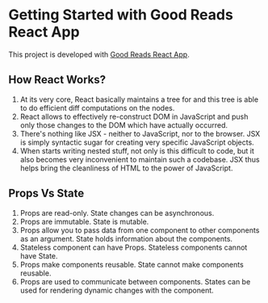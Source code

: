# Getting Started with Good Reads React App

This project is developed with [Good Reads React App](https://zippy-kringle-284804.netlify.app/).

## How React Works?

  01. At its very core, React basically maintains a tree for and this  tree is able to do efficient diff computations on the nodes.
  02. React allows to effectively re-construct DOM in JavaScript and push only those changes to the DOM which have actually occurred.
  03. There's nothing like JSX - neither to JavaScript, nor to the browser. JSX is simply syntactic sugar for creating very specific JavaScript objects.
  04. When starts writing nested stuff, not only is this difficult to code, but it also becomes very inconvenient to maintain such a codebase. JSX thus helps bring the cleanliness of HTML to the power of JavaScript.

## Props Vs State

  01. Props are read-only. State changes can be asynchronous.
  02. Props are immutable. State is mutable.
  03. Props allow you to pass data from one component to other components as an argument. State holds information about the components.
  04. Stateless component can have Props.	Stateless components cannot have State.
  05. Props make components reusable.	State cannot make components reusable.
  06. Props are used to communicate between components.	States can be used for rendering dynamic changes with the component.


